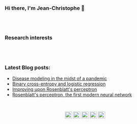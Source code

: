 ### Hi there, I'm Jean-Christophe 👋

<br/>
<br/>

### Research interests


<br/>
<br/>

### Latest Blog posts:
<!-- BLOG-POST-LIST:START -->
- [Disease modeling in the midst of a pandemic](https://loiseau-jc.medium.com/disease-modeling-in-the-midst-of-a-pandemic-14e06f3cd63e)
- [Binary cross-entropy and logistic regression](https://towardsdatascience.com/binary-cross-entropy-and-logistic-regression-bf7098e75559)
- [Improving upon Rosenblatt's perceptron](https://towardsdatascience.com/improving-upon-rosenblatts-perceptron-d0517d3c5939)
- [Rosenblatt's perceptron, the first modern neural network](https://towardsdatascience.com/rosenblatts-perceptron-the-very-first-neural-network-37a3ec09038a)
<!-- BLOG-POST-LIST:END -->

<br/>

<p align="center">
    <a href="https://fr.linkedin.com/in/jean-christophe-loiseau-05832727/"><img alt="Jean-Christophe Loiseau | LinkedIn" width="22px" src="https://cdn.jsdelivr.net/npm/simple-icons@v3/icons/linkedin.svg"></a>
    <a href="https://twitter.com/loiseau_jc/"><img alt="loiseau_jc | Twitter" width="22px" src="https://cdn.jsdelivr.net/npm/simple-icons@v3/icons/twitter.svg"></a>
    <a href="https://github.com/loiseaujc/"><img alt="loiseaujc | GitHub" width="22px" src="https://cdn.jsdelivr.net/npm/simple-icons@v3/icons/github.svg"></a>
    <a href="https://www.researchgate.net/profile/Jean_Christophe_Loiseau/"><img alt="Jean-Christophe Loiseau | ResearchGate" width="22px" src="https://cdn.jsdelivr.net/npm/simple-icons@3.12.3/icons/researchgate.svg"></a>
    <a href="https://loiseau-jc.medium.com/"><img alt="Jean-Christophe Loiseau | Medium" width="22px" src="https://cdn.jsdelivr.net/npm/simple-icons@3.12.3/icons/medium.svg"></a>
<p/>

<!--
**loiseaujc/loiseaujc** is a ✨ _special_ ✨ repository because its `README.md` (this file) appears on your GitHub profile.

Here are some ideas to get you started:

- 🔭 I’m currently working on ...
- 🌱 I’m currently learning ...
- 👯 I’m looking to collaborate on ...
- 🤔 I’m looking for help with ...
- 💬 Ask me about ...
- 📫 How to reach me: ...
- 😄 Pronouns: ...
- ⚡ Fun fact: ...
-->
